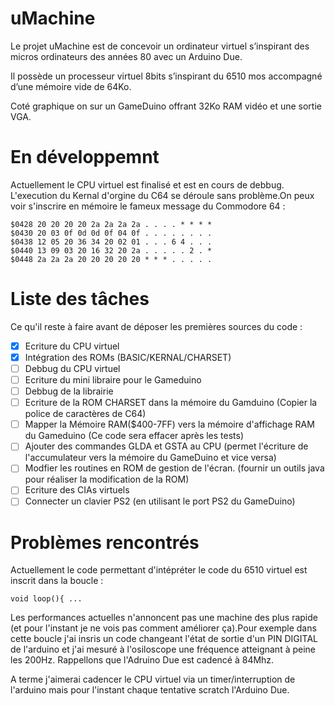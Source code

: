 # uMachine
Le projet uMachine est de concevoir un ordinateur virtuel s’inspirant des micros ordinateurs des années 80 avec un Arduino Due. 

Il possède un processeur virtuel 8bits s’inspirant du 6510 mos accompagné d’une mémoire vide de 64Ko.

Coté graphique on sur un GameDuino offrant  32Ko RAM vidéo et une sortie VGA. 

# En développemnt
Actuellement le CPU virtuel est finalisé et est en cours de debbug. L'execution du Kernal d'orgine du C64 se déroule sans problème.On peux voir s'inscrire en mémoire le fameux message du Commodore 64 : 

```
$0428 20 20 20 20 2a 2a 2a 2a . . . . * * * * 
$0430 20 03 0f 0d 0d 0f 04 0f . . . . . . . . 
$0438 12 05 20 36 34 20 02 01 . . . 6 4 . . . 
$0440 13 09 03 20 16 32 20 2a . . . . . 2 . * 
$0448 2a 2a 2a 20 20 20 20 20 * * * . . . . .
```
# Liste des tâches

Ce qu'il reste à faire avant de déposer les premières sources du code : 

- [x] Ecriture du CPU virtuel
- [x] Intégration des ROMs (BASIC/KERNAL/CHARSET)
- [ ] Debbug du CPU virtuel
- [ ] Ecriture du mini libraire pour le Gameduino
- [ ] Debbug de la librairie
- [ ] Ecriture de la ROM CHARSET dans la mémoire du Gamduino (Copier la police de caractères de C64)
- [ ] Mapper la Mémoire RAM($400-7FF) vers la mémoire d'affichage RAM du Gameduino (Ce code sera effacer après les tests)
- [ ] Ajouter des commandes GLDA et GSTA au CPU (permet l'écriture de l'accumulateur vers la mémoire du GameDuino et vice versa)
- [ ] Modfier les routines en ROM de gestion de l'écran. (fournir un outils java pour réaliser la modification de la ROM)
- [ ] Ecriture des CIAs virtuels
- [ ] Connecter un clavier PS2 (en utilisant le port PS2 du GameDuino)

# Problèmes rencontrés

Actuellement le code permettant d'intépréter le code du 6510 virtuel est inscrit dans la boucle :

```
void loop(){ ...
```

Les performances actuelles n'annoncent pas une machine des plus rapide (et pour l'instant je ne vois pas comment améliorer ça).Pour exemple dans cette boucle j'ai insris un code changeant l'état de sortie d'un PIN DIGITAL de l'arduino et j'ai mesuré à l'osiloscope une fréquence atteignant à peine les 200Hz. Rappellons que l'Adruino Due est cadencé à 84Mhz.  

A terme j'aimerai cadencer le CPU virtuel via un timer/interruption de l'arduino mais pour l'instant chaque tentative scratch l'Arduino Due. 






